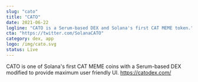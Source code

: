 ```yaml
---
slug: "cato"
title: "CATO"
date: 2021-06-22
logline: "CATO is a Serum-based DEX and Solana's first CAT MEME token."
cta: "https://twitter.com/SolanaCATO"
category: dex, app
logo: /img/cato.svg
status: Live
---
```


CATO is one of Solana's first CAT MEME coins with a Serum-based DEX modified to provide maximum user friendly UI.
https://catodex.com/
